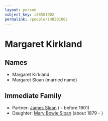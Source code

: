 ```yaml
---
layout: person
subject_key: i48501002
permalink: /people/i48501002
---
```


# Margaret Kirkland

## Names

* Margaret Kirkland
* Margaret Sloan (married name)

## Immediate Family

* Partner: [James Sloan](./@16524688@-james-sloan-b-d1901.md) ( - before 1901)
* Daughter: [Mary Bowie Sloan](./@59122260@-mary-bowie-sloan-b1879-d.md) (about 1879 - )

